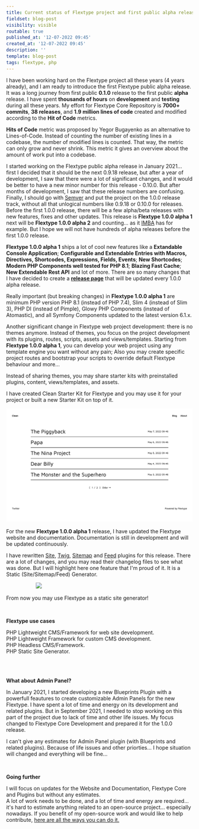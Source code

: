 ```yaml
---
title: Current status of Flextype project and first public alpha release.
fieldset: blog-post
visibility: visible
routable: true
published_at: '12-07-2022 09:45'
created_at: '12-07-2022 09:45'
description: ''
template: blog-post
tags: flextype, php
---
```


I have been working hard on the Flextype project all these years (4 years already), and I am ready to introduce the first Flextype public alpha release. It was a long journey from first public **0.1.0** release to the first public **alpha** release. I have spent **thousands of hours** on **development** and **testing** during all these years. My effort for Flextype Core Repository is **7000+ commits**, **38 releases**, and **1.9 million lines of code** created and modified according to the **Hit of Code** metrics.

**Hits of Code** metric was proposed by Yegor Bugayenko as an alternative to Lines-of-Code. Instead of counting the number of existing lines in a codebase, the number of modified lines is counted. That way, the metric can only grow and never shrink. This metric it gives an overview about the amount of work put into a codebase.

I started working on the Flextype public alpha release in January 2021... first I decided that it should be the next 0.9.18 release, but after a year of development, I saw that there were a lot of significant changes, and it would be better to have a new minor number for this release - 0.10.0. But after months of development, I saw that these release numbers are confusing. Finally, I should go with [Semver](https://semver.org/) and put the project on the 1.0.0 release track, without all that unlogical numbers like 0.9.18 or 0.10.0 for releases. Before the first 1.0.0 release, there will be a few alpha/beta releases with new features, fixes and other updates. This release is **Flextype 1.0.0 alpha 1** next will be **Flextype 1.0.0 alpha 2** and counting... as it [IMBA](https://imba.io/changelog) has for example. But I hope we will not have hundreds of alpha releases before the first 1.0.0 release.

**Flextype 1.0.0 alpha 1** ships a lot of cool new features like a **Extandable Console Application**; **Configurable and Extendable Entries with Macros, Directives, Shortcodes, Expressions, Fields, Events**; **New Shortcodes**; **Modern PHP Components well tested for PHP 8.1**; **Blazing Fast Cache**; **New Extendable Rest API** and lot of more. There are so many changes that I have decided to create a **[release page](http://localhost:8888/projects/awilum.dev/flextype/releases/1.0)** that will be updated every 1.0.0 alpha release.

Really important (but breaking changes) in **Flextype 1.0.0 alpha 1** are minimum PHP version PHP 8.1 (instead of PHP 7.4), Slim 4 (instead of Slim 3), PHP DI (instead of Pimple), Glowy PHP Components (instead of Atomastic), and all Symfony Components updated to the latest version 6.1.x. 

Another significant change in Flextype web project development: there is no themes anymore. Instead of themes, you focus on the project development with its plugins, routes, scripts, assets and views/templates. Starting from **Flextype 1.0.0 alpha 1**, you can develop your web project using any template engine you want without any pain; Also you may create specific project routes and bootstrap your scripts to override default Flextype behaviour and more...

Instead of sharing themes, you may share starter kits with preinstalled plugins, content, views/templates, and assets.

I have created Clean Starter Kit for Flextype and you may use it for your project or built a new Starter Kit on top of it.

<img src="https://github.com/flextype-starter-kits/clean/raw/1.x/preview.png" class="border border-slate-900 dark:border-slate-500 plate-shadow mb-10">

For the new **Flextype 1.0.0 alpha 1** release, I have updated the Flextype website and documentation. Documentation is still in development and will be updated continuously.

I have rewritten [Site](https://github.com/flextype-plugins/site), [Twig](https://github.com/flextype-plugins/twig), [Sitemap](https://github.com/flextype-plugins/sitemap) and [Feed](https://github.com/flextype-plugins/feed) plugins for this release. There are a lot of changes, and you may read their changelog files to see what was done. But I will highlight here one feature that I'm proud of it. It is a Static (Site/Sitemap/Feed) Generator. 

<img src="https://i.postimg.cc/3R48mmWP/Screenshot-2022-07-11-at-15-11-38.png" style="padding-left: 80px; padding-right: 80px;">

From now you may use Flextype as a static site generator!  

<br>

**Flextype use cases** 

<div class="flex"> 
    <div class="w-6/12 p-4 m-4 ml-0 border border-l-4 border-slate-900 font-semibold flex items-center">
        PHP Lightweight CMS/Framework for web site development.
    </div>
    <div class="w-6/12 p-4 m-4 mr-0 border border-l-4 border-slate-900 font-semibold flex items-center">
        PHP Lightweight Framework for custom CMS development.
    </div>
</div>
<div class="flex"> 
    <div class="w-6/12 p-4 m-4 ml-0 border border-l-4 border-slate-900 font-semibold flex items-center">
        PHP Headless CMS/Framework.
        </div>
    <div class="w-6/12 p-4 m-4 mr-0 border border-l-4 border-slate-900 font-semibold flex items-center">
        </svg>PHP Static Site Generator.
    </div>
</div>

<br><br>

**What about Admin Panel?**

In January 2021, I started developing a new Blueprints Plugin with a powerfull feautures to create customizable Admin Panels for the new Flextype. I have spent a lot of time and energy on its development and related plugins. But in September 2021, I needed to stop working on this part of the project due to lack of time and other life issues. My focus changed to Flextype Core Development and prepared it for the 1.0.0 release.

I can't give any estimates for Admin Panel plugin (with Blueprints and related plugins). Because of life issues and other priorties... I hope situation will changed and everything will be fine...

<br>

**Going further**

I will focus on updates for the Website and Documentation, Flextype Core and Plugins but without any estimates.  
A lot of work needs to be done, and a lot of time and energy are required... it's hard to estimate anything related to an open-source project... especially nowadays. If you benefit of my open-source work and would like to help contribute, [here are all the ways you can do it.](https://github.com/Awilum#support-me)





